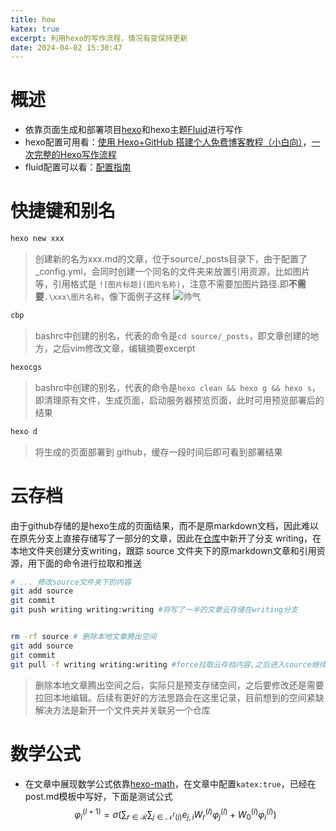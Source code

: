 ```yaml
---
title: how
katex: true
excerpt: 利用hexo的写作流程，情况有变保持更新
date: 2024-04-02 15:30:47
---
```



# 概述
- 依靠页面生成和部署项目[hexo](https://github.com/hexojs/hexo)和hexo主题[Fluid](https://github.com/fluid-dev/hexo-theme-fluid)进行写作
- hexo配置可用看：[使用 Hexo+GitHub 搭建个人免费博客教程（小白向）](https://zhuanlan.zhihu.com/p/60578464)，[一次完整的Hexo写作流程](https://fuguigui.github.io/hexo2/)
- fluid配置可以看：[配置指南](https://hexo.fluid-dev.com/docs/guide/)
# 快捷键和别名
```sh
hexo new xxx
```
> 创建新的名为xxx.md的文章，位于source/_posts目录下，由于配置了_config.yml，会同时创建一个同名的文件夹来放置引用资源，比如图片等，引用格式是 `![图片标题](图片名称)`，注意不需要加图片路径.即**不需要**`.\xxx\图片名称`，像下面例子这样
![帅气](broken.jpg)
```sh
cbp
```
> bashrc中创建的别名，代表的命令是`cd source/_posts`，即文章创建的地方，之后vim修改文章，编辑摘要excerpt
```sh
hexocgs
```
> bashrc中创建的别名，代表的命令是`hexo clean && hexo g && hexo s`，即清理原有文件，生成页面，启动服务器预览页面，此时可用预览部署后的结果

```sh
hexo d
```
> 将生成的页面部署到 github，缓存一段时间后即可看到部署结果

# 云存档

由于github存储的是hexo生成的页面结果，而不是原markdown文档，因此难以在原先分支上直接存储写了一部分的文章，因此在[仓库](https://github.com/YangooSen/YangooSen.github.io/tree/writing)中新开了分支 writing，在本地文件夹创建分支writing，跟踪 source 文件夹下的原markdown文章和引用资源，用下面的命令进行拉取和推送
```sh
# ... 修改source文件夹下的内容
git add source
git commit
git push writing writing:writing #将写了一半的文章云存储在writing分支


rm -rf source # 删除本地文章腾出空间
git add source
git commit
git pull -f writing writing:writing #force拉取云存档内容,之后进入source继续写作
```
> 删除本地文章腾出空间之后，实际只是预支存储空间，之后要修改还是需要拉回本地编辑。后续有更好的方法思路会在这里记录，目前想到的空间紧缺解决方法是新开一个文件夹并关联另一个仓库

# 数学公式
- 在文章中展现数学公式依靠[hexo-math](https://github.com/hexojs/hexo-math)，在文章中配置`katex:true`，已经在post.md模板中写好，下面是测试公式
$$
\varphi_i^{(l+1)} = \sigma(\sum_{r\in\mathcal{R}}
\sum_{j\in\mathcal{N}^r(i)}e_{j,i}W_r^{(l)}\varphi_j^{(l)}+W_0^{(l)}\varphi_i^{(l)})
$$




















